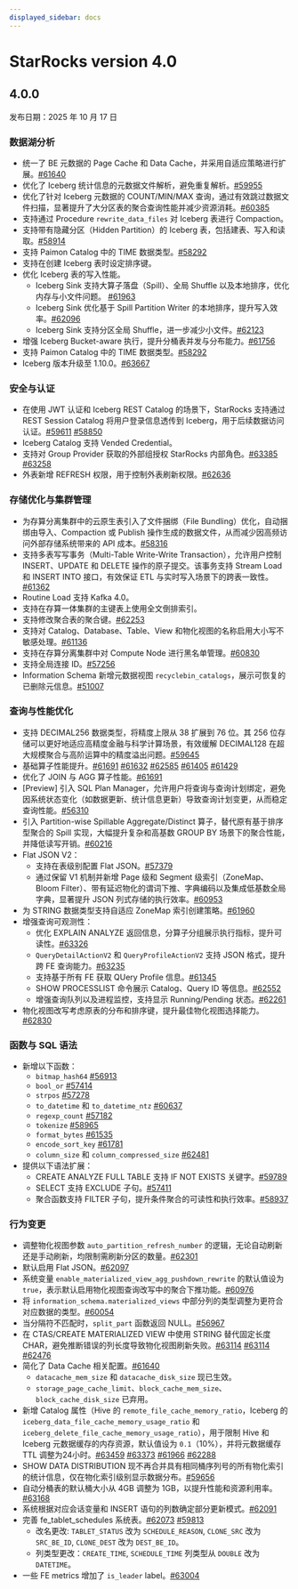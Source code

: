 ```yaml
---
displayed_sidebar: docs
---
```


# StarRocks version 4.0

## 4.0.0

发布日期：2025 年 10 月 17 日

### 数据湖分析

- 统一了 BE 元数据的 Page Cache 和 Data Cache，并采用自适应策略进行扩展。[#61640](https://github.com/StarRocks/starrocks/issues/61640)
- 优化了 Iceberg 统计信息的元数据文件解析，避免重复解析。[#59955](https://github.com/StarRocks/starrocks/pull/59955)
- 优化了针对 Iceberg 元数据的 COUNT/MIN/MAX 查询，通过有效跳过数据文件扫描，显著提升了大分区表的聚合查询性能并减少资源消耗。[#60385](https://github.com/StarRocks/starrocks/pull/60385)
- 支持通过 Procedure `rewrite_data_files` 对 Iceberg 表进行 Compaction。
- 支持带有隐藏分区（Hidden Partition）的 Iceberg 表，包括建表、写入和读取。[#58914](https://github.com/StarRocks/starrocks/issues/58914)
- 支持 Paimon Catalog 中的 TIME 数据类型。[#58292](https://github.com/StarRocks/starrocks/pull/58292)
- 支持在创建 Iceberg 表时设定排序键。
- 优化 Iceberg 表的写入性能。
  - Iceberg Sink 支持大算子落盘（Spill）、全局 Shuffle 以及本地排序，优化内存与小文件问题。 [#61963](https://github.com/StarRocks/starrocks/pull/61963)
  - Iceberg Sink 优化基于 Spill Partition Writer 的本地排序，提升写入效率。[#62096](https://github.com/StarRocks/starrocks/pull/62096)
  - Iceberg Sink 支持分区全局 Shuffle，进一步减少小文件。[#62123](https://github.com/StarRocks/starrocks/pull/62123)
- 增强 Iceberg Bucket-aware 执行，提升分桶表并发与分布能力。[#61756](https://github.com/StarRocks/starrocks/pull/61756)
- 支持 Paimon Catalog 中的 TIME 数据类型。[#58292](https://github.com/StarRocks/starrocks/pull/58292)
- Iceberg 版本升级至 1.10.0。[#63667](https://github.com/StarRocks/starrocks/pull/63667)

### 安全与认证

- 在使用 JWT 认证和 Iceberg REST Catalog 的场景下，StarRocks 支持通过 REST Session Catalog 将用户登录信息透传到 Iceberg，用于后续数据访问认证。[#59611](https://github.com/StarRocks/starrocks/pull/59611) [#58850](https://github.com/StarRocks/starrocks/pull/58850)
- Iceberg Catalog 支持  Vended Credential。
- 支持对 Group Provider 获取的外部组授权 StarRocks 内部角色。[#63385](https://github.com/StarRocks/starrocks/pull/63385) [#63258](https://github.com/StarRocks/starrocks/pull/63258)
- 外表新增 REFRESH 权限，用于控制外表刷新权限。[#62636](https://github.com/StarRocks/starrocks/pull/62636)

<!--
- 支持在 StarRocks FE 侧配置证书以启用 HTTPS，提升系统访问安全性，满足云端或内网的加密传输需求。[#56394](https://github.com/StarRocks/starrocks/pull/56394)
- 支持 BE 节点之间的 HTTPS 通信，确保数据传输加密与完整性，防止内部数据泄露和中间人攻击。[#53695](https://github.com/StarRocks/starrocks/pull/53695)
-->

### 存储优化与集群管理

- 为存算分离集群中的云原生表引入了文件捆绑（File Bundling）优化，自动捆绑由导入、Compaction 或 Publish 操作生成的数据文件，从而减少因高频访问外部存储系统带来的 API 成本。[#58316](https://github.com/StarRocks/starrocks/issues/58316)
- 支持多表写写事务（Multi-Table Write-Write Transaction），允许用户控制 INSERT、UPDATE 和 DELETE 操作的原子提交。该事务支持 Stream Load 和 INSERT INTO 接口，有效保证 ETL 与实时写入场景下的跨表一致性。[#61362](https://github.com/StarRocks/starrocks/issues/61362)
- Routine Load 支持 Kafka 4.0。
- 支持在存算一体集群的主键表上使用全文倒排索引。
- 支持修改聚合表的聚合键。[#62253](https://github.com/StarRocks/starrocks/issues/62253)
- 支持对 Catalog、Database、Table、View 和物化视图的名称启用大小写不敏感处理。[#61136](https://github.com/StarRocks/starrocks/pull/61136)
- 支持在存算分离集群中对 Compute Node 进行黑名单管理。[#60830](https://github.com/StarRocks/starrocks/pull/60830)
- 支持全局连接 ID。[#57256](https://github.com/StarRocks/starrocks/pull/57276)
- Information Schema 新增元数据视图 `recyclebin_catalogs`，展示可恢复的已删除元信息。[#51007](https://github.com/StarRocks/starrocks/pull/51007)

### 查询与性能优化

- 支持 DECIMAL256 数据类型，将精度上限从 38 扩展到 76 位。其 256 位存储可以更好地适应高精度金融与科学计算场景，有效缓解 DECIMAL128 在超大规模聚合与高阶运算中的精度溢出问题。[#59645](https://github.com/StarRocks/starrocks/issues/59645)
- 基础算子性能提升。[#61691](https://github.com/StarRocks/starrocks/issues/61691) [#61632](https://github.com/StarRocks/starrocks/pull/61632) [#62585](https://github.com/StarRocks/starrocks/pull/62585) [#61405](https://github.com/StarRocks/starrocks/pull/61405)  [#61429](https://github.com/StarRocks/starrocks/pull/61429)
- 优化了 JOIN 与 AGG 算子性能。[#61691](https://github.com/StarRocks/starrocks/issues/61691)
- [Preview] 引入 SQL Plan Manager，允许用户将查询与查询计划绑定，避免因系统状态变化（如数据更新、统计信息更新）导致查询计划变更，从而稳定查询性能。[#56310](https://github.com/StarRocks/starrocks/issues/56310)
- 引入 Partition-wise Spillable Aggregate/Distinct 算子，替代原有基于排序型聚合的 Spill 实现，大幅提升复杂和高基数 GROUP BY 场景下的聚合性能，并降低读写开销。[#60216](https://github.com/StarRocks/starrocks/pull/60216)
- Flat JSON V2：
  - 支持在表级别配置 Flat JSON。[#57379](https://github.com/StarRocks/starrocks/pull/57379)
  - 通过保留 V1 机制并新增 Page 级和 Segment 级索引（ZoneMap、Bloom Filter）、带有延迟物化的谓词下推、字典编码以及集成低基数全局字典，显著提升 JSON 列式存储的执行效率。[#60953](https://github.com/StarRocks/starrocks/issues/60953)
- 为 STRING 数据类型支持自适应 ZoneMap 索引创建策略。[#61960](https://github.com/StarRocks/starrocks/issues/61960)
- 增强查询可观测性：
  - 优化 EXPLAIN ANALYZE 返回信息，分算子分组展示执行指标，提升可读性。[#63326](https://github.com/StarRocks/starrocks/pull/63326)
  - `QueryDetailActionV2` 和 `QueryProfileActionV2` 支持 JSON 格式，提升跨 FE 查询能力。[#63235](https://github.com/StarRocks/starrocks/pull/63235)
  - 支持基于所有 FE 获取 QUery Profile 信息。[#61345](https://github.com/StarRocks/starrocks/pull/61345)
  - SHOW PROCESSLIST 命令展示 Catalog、Query ID 等信息。[#62552](https://github.com/StarRocks/starrocks/pull/62552)
  - 增强查询队列以及进程监控，支持显示 Running/Pending 状态。[#62261](https://github.com/StarRocks/starrocks/pull/62261)
- 物化视图改写考虑原表的分布和排序键，提升最佳物化视图选择能力。 [#62830](https://github.com/StarRocks/starrocks/pull/62830)

### 函数与 SQL 语法

- 新增以下函数：
  - `bitmap_hash64` [#56913](https://github.com/StarRocks/starrocks/pull/56913)
  - `bool_or` [#57414](https://github.com/StarRocks/starrocks/pull/57414)
  - `strpos` [#57278](https://github.com/StarRocks/starrocks/pull/57287)
  - `to_datetime` 和 `to_datetime_ntz` [#60637](https://github.com/StarRocks/starrocks/pull/60637)
  - `regexp_count` [#57182](https://github.com/StarRocks/starrocks/pull/57182)
  - `tokenize` [#58965](https://github.com/StarRocks/starrocks/pull/58965)
  - `format_bytes` [#61535](https://github.com/StarRocks/starrocks/pull/61535)
  - `encode_sort_key` [#61781](https://github.com/StarRocks/starrocks/pull/61781)
  - `column_size` 和 `column_compressed_size`  [#62481](https://github.com/StarRocks/starrocks/pull/62481)
- 提供以下语法扩展：
  - CREATE ANALYZE FULL TABLE 支持 IF NOT EXISTS 关键字。[#59789](https://github.com/StarRocks/starrocks/pull/59789)
  - SELECT 支持 EXCLUDE 子句。[#57411](https://github.com/StarRocks/starrocks/pull/57411/files)
  - 聚合函数支持 FILTER 子句，提升条件聚合的可读性和执行效率。[#58937](https://github.com/StarRocks/starrocks/pull/58937)

### 行为变更

- 调整物化视图参数 `auto_partition_refresh_number` 的逻辑，无论自动刷新还是手动刷新，均限制需刷新分区的数量。[#62301](https://github.com/StarRocks/starrocks/pull/62301)
- 默认启用 Flat JSON。[#62097](https://github.com/StarRocks/starrocks/pull/62097)
- 系统变量 `enable_materialized_view_agg_pushdown_rewrite` 的默认值设为 `true`，表示默认启用物化视图查询改写中的聚合下推功能。[#60976](https://github.com/StarRocks/starrocks/pull/60976)
- 将 `information_schema.materialized_views` 中部分列的类型调整为更符合对应数据的类型。[#60054](https://github.com/StarRocks/starrocks/pull/60054)
- 当分隔符不匹配时，`split_part` 函数返回 NULL。[#56967](https://github.com/StarRocks/starrocks/pull/56967)
- 在 CTAS/CREATE MATERIALIZED VIEW 中使用 STRING 替代固定长度 CHAR，避免推断错误的列长度导致物化视图刷新失败。[#63114](https://github.com/StarRocks/starrocks/pull/63114) [#63114](https://github.com/StarRocks/starrocks/pull/63114) [#62476](https://github.com/StarRocks/starrocks/pull/62476)
- 简化了 Data Cache 相关配置。[#61640](https://github.com/StarRocks/starrocks/issues/61640)
  - `datacache_mem_size` 和 `datacache_disk_size` 现已生效。
  - `storage_page_cache_limit`、`block_cache_mem_size`、`block_cache_disk_size` 已弃用。
- 新增 Catalog 属性（Hive 的 `remote_file_cache_memory_ratio`，Iceberg 的 `iceberg_data_file_cache_memory_usage_ratio` 和 `iceberg_delete_file_cache_memory_usage_ratio`），用于限制 Hive 和 Iceberg 元数据缓存的内存资源，默认值设为 `0.1`（10%），并将元数据缓存 TTL 调整为24小时。[#63459](https://github.com/StarRocks/starrocks/pull/63459) [#63373](https://github.com/StarRocks/starrocks/pull/63373) [#61966](https://github.com/StarRocks/starrocks/pull/61966) [#62288](https://github.com/StarRocks/starrocks/pull/62288)
- SHOW DATA DISTRIBUTION 现不再合并具有相同桶序列号的所有物化索引的统计信息，仅在物化索引级别显示数据分布。[#59656](https://github.com/StarRocks/starrocks/pull/59656)
- 自动分桶表的默认桶大小从 4GB 调整为 1GB，以提升性能和资源利用率。[#63168](https://github.com/StarRocks/starrocks/pull/63168)
- 系统根据对应会话变量和 INSERT 语句的列数确定部分更新模式。[#62091](https://github.com/StarRocks/starrocks/pull/62091)
- 完善 fe_tablet_schedules 系统表。[#62073](https://github.com/StarRocks/starrocks/pull/62073) [#59813](https://github.com/StarRocks/starrocks/pull/59813)
  - 改名更改: `TABLET_STATUS` 改为 `SCHEDULE_REASON`, `CLONE_SRC` 改为 `SRC_BE_ID`, `CLONE_DEST` 改为 `DEST_BE_ID`。
  - 列类型更改：`CREATE_TIME`, `SCHEDULE_TIME` 列类型从 `DOUBLE` 改为 `DATETIME`。
- 一些 FE metrics 增加了 `is_leader` label。[#63004](https://github.com/StarRocks/starrocks/pull/63004)
